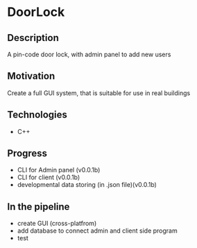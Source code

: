 # DoorLock

## Description
A pin-code door lock, with admin panel to add new users

## Motivation
Create a full GUI system, that is suitable for use in real buildings

## Technologies
- C++

## Progress
- CLI for Admin panel (v0.0.1b)
- CLI for client (v0.0.1b)
- developmental data storing (in .json file)(v0.0.1b)


## In the pipeline
- create GUI (cross-platfrom)
- add database to connect admin and client side program
- test

